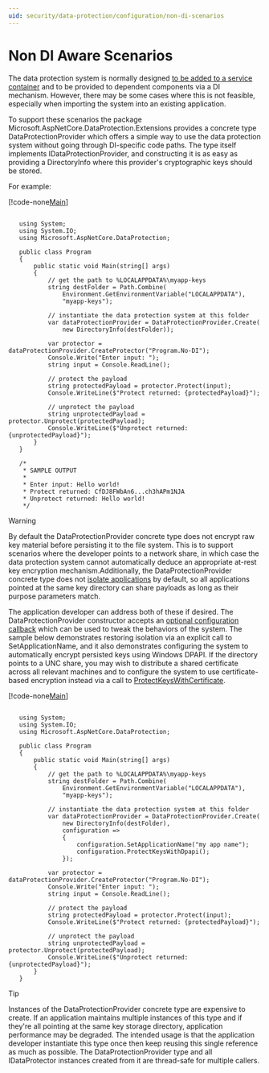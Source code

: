 ```yaml
---
uid: security/data-protection/configuration/non-di-scenarios
---
```

# Non DI Aware Scenarios

The data protection system is normally designed [to be added to a service container](../consumer-apis/overview.md) and to be provided to dependent components via a DI mechanism. However, there may be some cases where this is not feasible, especially when importing the system into an existing application.

To support these scenarios the package Microsoft.AspNetCore.DataProtection.Extensions provides a concrete type DataProtectionProvider which offers a simple way to use the data protection system without going through DI-specific code paths. The type itself implements IDataProtectionProvider, and constructing it is as easy as providing a DirectoryInfo where this provider's cryptographic keys should be stored.

For example:

[!code-none[Main](non-di-scenarios/_static/nodisample1.cs)]

````none

   using System;
   using System.IO;
   using Microsoft.AspNetCore.DataProtection;

   public class Program
   {
       public static void Main(string[] args)
       {
           // get the path to %LOCALAPPDATA%\myapp-keys
           string destFolder = Path.Combine(
               Environment.GetEnvironmentVariable("LOCALAPPDATA"),
               "myapp-keys");

           // instantiate the data protection system at this folder
           var dataProtectionProvider = DataProtectionProvider.Create(
               new DirectoryInfo(destFolder));

           var protector = dataProtectionProvider.CreateProtector("Program.No-DI");
           Console.Write("Enter input: ");
           string input = Console.ReadLine();

           // protect the payload
           string protectedPayload = protector.Protect(input);
           Console.WriteLine($"Protect returned: {protectedPayload}");

           // unprotect the payload
           string unprotectedPayload = protector.Unprotect(protectedPayload);
           Console.WriteLine($"Unprotect returned: {unprotectedPayload}");
       }
   }

   /*
    * SAMPLE OUTPUT
    *
    * Enter input: Hello world!
    * Protect returned: CfDJ8FWbAn6...ch3hAPm1NJA
    * Unprotect returned: Hello world!
    */

   ````

>[!WARNING]
> By default the DataProtectionProvider concrete type does not encrypt raw key material before persisting it to the file system. This is to support scenarios where the developer points to a network share, in which case the data protection system cannot automatically deduce an appropriate at-rest key encryption mechanism.Additionally, the DataProtectionProvider concrete type does not [isolate applications](overview.md#data-protection-configuration-per-app-isolation.md) by default, so all applications pointed at the same key directory can share payloads as long as their purpose parameters match.

The application developer can address both of these if desired. The DataProtectionProvider constructor accepts an [optional configuration callback](overview.md#data-protection-configuration-callback.md) which can be used to tweak the behaviors of the system. The sample below demonstrates restoring isolation via an explicit call to SetApplicationName, and it also demonstrates configuring the system to automatically encrypt persisted keys using Windows DPAPI. If the directory points to a UNC share, you may wish to distribute a shared certificate across all relevant machines and to configure the system to use certificate-based encryption instead via a call to [ProtectKeysWithCertificate](overview.md#configuring-x509-certificate.md).

[!code-none[Main](non-di-scenarios/_static/nodisample2.cs)]

````none

   using System;
   using System.IO;
   using Microsoft.AspNetCore.DataProtection;

   public class Program
   {
       public static void Main(string[] args)
       {
           // get the path to %LOCALAPPDATA%\myapp-keys
           string destFolder = Path.Combine(
               Environment.GetEnvironmentVariable("LOCALAPPDATA"),
               "myapp-keys");

           // instantiate the data protection system at this folder
           var dataProtectionProvider = DataProtectionProvider.Create(
               new DirectoryInfo(destFolder),
               configuration =>
               {
                   configuration.SetApplicationName("my app name");
                   configuration.ProtectKeysWithDpapi();
               });

           var protector = dataProtectionProvider.CreateProtector("Program.No-DI");
           Console.Write("Enter input: ");
           string input = Console.ReadLine();

           // protect the payload
           string protectedPayload = protector.Protect(input);
           Console.WriteLine($"Protect returned: {protectedPayload}");

           // unprotect the payload
           string unprotectedPayload = protector.Unprotect(protectedPayload);
           Console.WriteLine($"Unprotect returned: {unprotectedPayload}");
       }
   }

   ````

>[!TIP]
> Instances of the DataProtectionProvider concrete type are expensive to create. If an application maintains multiple instances of this type and if they're all pointing at the same key storage directory, application performance may be degraded. The intended usage is that the application developer instantiate this type once then keep reusing this single reference as much as possible. The DataProtectionProvider type and all IDataProtector instances created from it are thread-safe for multiple callers.
